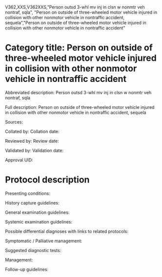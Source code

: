 V362,XXS,V362XXS,"Person outsd 3-whl mv inj in clsn w nonmtr veh nontraf, sqla", "Person on outside of three-wheeled motor vehicle injured in collision with other nonmotor vehicle in nontraffic accident, sequela","Person on outside of three-wheeled motor vehicle injured in collision with other nonmotor vehicle in nontraffic accident"
# Category title: Person on outside of three-wheeled motor vehicle injured in collision with other nonmotor vehicle in nontraffic accident

Abbreviated description: Person outsd 3-whl mv inj in clsn w nonmtr veh nontraf, sqla

Full description: Person on outside of three-wheeled motor vehicle injured in collision with other nonmotor vehicle in nontraffic accident, sequela

Sources:

Collated by:
Collation date:

Reviewed by:
Review date:

Validated by:
Validation date:

Approval UID:

# Protocol description

Presenting conditions:

History capture guidelines:

General examination guidelines:

Systemic examination guidelines:

Possible differential diagnoses with links to related protocols:

Symptomatic / Palliative management:

Suggested diagnostic tests:

Management:

Follow-up guidelines:
